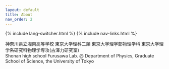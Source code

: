```yaml
---
layout: default
title: About
nav_order: 2
---
```

{% include lang-switcher.html %}
{% include nav-links.html %}

<div class="lang-jp">
神奈川県立湘南高等学校
東京大学理科二類
東京大学理学部物理学科
東京大学理学系研究科物理学専攻(古澤力研究室)
</div>

<div class="lang-en">
Shonan high school
Furusawa Lab. @ Department of Physics, Graduate School of Science, the University of Tokyo
</div>

